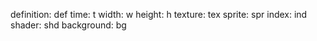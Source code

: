 definition: def
time: t
width: w
height: h
texture: tex
sprite: spr
index: ind
shader: shd
background: bg
